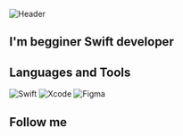![Header](https://github.com/Suharik-228/Suharik-228/blob/main/assets/dobro-pozhlovat-15.gif)

## I'm begginer Swift developer

## Languages and Tools
![Swift](https://img.shields.io/badge/-Swift-black?style=for-the-badge&logo=swift)
![Xcode](https://img.shields.io/badge/-Xcode-black?style=for-the-badge&logo=xcode)
![Figma](https://img.shields.io/badge/-Figma-black?style=for-the-badge&logo=figma)

## Follow me
